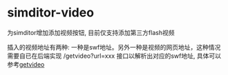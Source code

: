 simditor-video
==============

为simditor增加添加视频按钮, 目前仅支持添加第三方flash视频

插入的视频地址有两种: 一种是swf地址。另外一种是视频的网页地址，这种情况需要自已在后端实现 /getvideo?url=xxx 接口以解析出对应的swf地址, 具体可以参考[getvideo](https://github.com/yeeli/getvideo)
